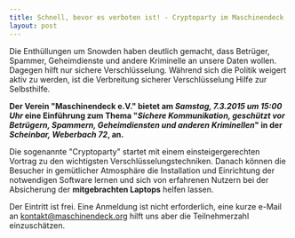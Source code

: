 ```yaml
---
title: Schnell, bevor es verboten ist! - Cryptoparty im Maschinendeck
layout: post
---
```


Die Enthüllungen um Snowden haben deutlich gemacht, dass Betrüger, Spammer, Geheimdienste und andere Kriminelle an unsere Daten wollen. Dagegen hilft nur sichere Verschlüsselung.
Während sich die Politik weigert aktiv zu werden, ist die Verbreitung sicherer Verschlüsselung Hilfe zur Selbsthilfe.

**Der Verein "Maschinendeck e.V." bietet am *Samstag, 7.3.2015 um 15:00 Uhr* eine Einführung zum Thema "*Sichere Kommunikation, geschützt vor Betrügern, Spammern, Geheimdiensten und anderen Kriminellen*" in der *Scheinbar, Weberbach 72*, an.**

Die sogenannte "Cryptoparty" startet mit einem einsteigergerechten Vortrag zu den wichtigsten Verschlüsselungstechniken. Danach können die Besucher in gemütlicher Atmosphäre die Installation und Einrichtung der notwendigen Software lernen und sich von erfahrenen Nutzern bei der Absicherung der **mitgebrachten Laptops** helfen lassen.

Der Eintritt ist frei. Eine Anmeldung ist nicht erforderlich, eine kurze e-Mail an <kontakt@maschinendeck.org> hilft uns aber die Teilnehmerzahl einzuschätzen.
